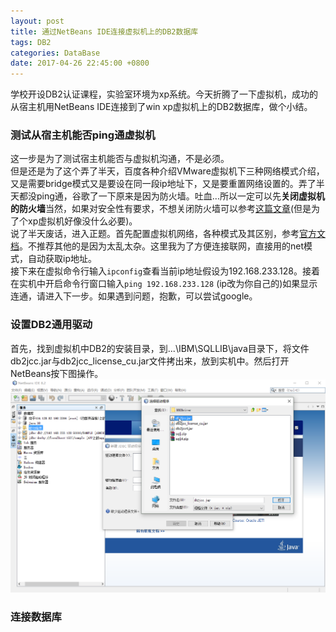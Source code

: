 ```yaml
---
layout: post
title: 通过NetBeans IDE连接虚拟机上的DB2数据库
tags: DB2
categories: DataBase
date: 2017-04-26 22:45:00 +0800
---
```


学校开设DB2认证课程，实验室环境为xp系统。今天折腾了一下虚拟机，成功的从宿主机用NetBeans IDE连接到了win xp虚拟机上的DB2数据库，做个小结。

### 测试从宿主机能否ping通虚拟机

这一步是为了测试宿主机能否与虚拟机沟通，不是必须。    
但是还是为了这个弄了半天，百度各种介绍VMware虚拟机下三种网络模式介绍，又是需要bridge模式又是要设在同一段ip地址下，又是要重置网络设置的。弄了半天都没ping通，谷歌了一下原来是因为防火墙。吐血...所以一定可以先**关闭虚拟机的防火墙**当然，如果对安全性有要求，不想关闭防火墙可以参考[这篇文章](http://www.sysprobs.com/enable-ping-in-xp)(但是为了个xp虚拟机好像没什么必要)。      
说了半天废话，进入正题。首先配置虚拟机网络，各种模式及其区别，参考[官方文档](https://pubs.vmware.com/workstation-12/index.jsp#com.vmware.ws.using.doc/GUID-6F7ECBA6-A29A-40AE-B565-3D0F2E74FEA4.html)。不推荐其他的是因为太乱太杂。这里我为了方便连接联网，直接用的net模式，自动获取ip地址。     
接下来在虚拟命令行输入`ipconfig`查看当前ip地址假设为192.168.233.128。接着在实机中开启命令行窗口输入`ping 192.168.233.128`  (ip改为你自己的)如果显示连通，请进入下一步。如果遇到问题，抱歉，可以尝试google。   

### 设置DB2通用驱动

首先，找到虚拟机中DB2的安装目录，到...\IBM\SQLLIB\java目录下，将文件db2jcc.jar与db2jcc_license_cu.jar文件拷出来，放到实机中。然后打开NetBeans按下图操作。    
![](./image/42.png)

### 连接数据库
